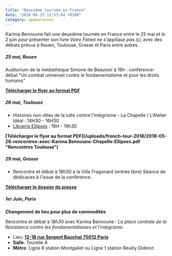 ```yaml
---
title: "Deuxième tournée en France"
date: "2018-05-25 11:53:04 +0200"
category: appearances
---
```


Karima Bennoune fait une deuxième tournée en France entre le 25 mai et le 2 juin pour présenter son livre _Votre Fatwa ne s’applique pas içi_, avec des débats  prévus à Rouen, Toulouse, Grasse et Paris entre autres.

##### 25 mai, Rouen

Auditorium de la médiathèque Simone de Beauvoir à 18h : conférence-débat "Un combat universel contre le fondamentalisme et pour les droits humains"

**[Télécharger le flyer au format PDF](/uploads/french-tour-2018/2018-05-26-conference-Karima-Bennoune-Rouen.pdf "Conférence Rouen")**

##### 26 mai, Toulouse

-  Histoires non-dites de la lutte contre l'intégrisme - La Chapelle / L'Atelier Idéal : 14H30 - 16H30
-  [Librairie Ellipses](http://librairie-ellipses.com/?wysija-page=1&controller=email&action=view&email_id=18) : 18H - 19h30

**[Télécharger le flyer au format PDF](/uploads/french-tour-2018/2018-05-26-rencontres-avec-Karima Bennoune-Chapelle-Ellipses.pdf "Rencontres Toulouse")**

##### 29 mai, Grasse

 - Rencontre et débat à 18h30 à la Villa Fragonard (entrée libre)
   Séance de dédicaces à l'issue de la conférence.

**[Télécharger le dossier de presse](/uploads/french-tour-2018/2018-05-karima-bennoune-grasse.pdf "Rencontre Karima Bennoune à Grasse")**

##### 1er Juin, Paris

**Changement de lieu pour plus de commodités**

Rencontre et débat à 18h30 avec Karima Bennoune : _La place centrale de la Résistance contre les fondamentalismes et l’intégrisme_.

 - Lieu: [**12-18 rue Sergent Bauchat 75012 Paris**](https://goo.gl/maps/VjrMzK8udk22)
 - **Salle**: Tourelle A
 - **Métro**: Ligne 8 station Montgallet ou Ligne 1 station Reuilly Diderot.

